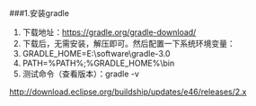 ###1.安装gradle
1. 下载地址：https://gradle.org/gradle-download/
2. 下载后，无需安装，解压即可。然后配置一下系统环境变量：
3. GRADLE_HOME=E:\software\gradle-3.0
4. PATH=%PATH%;%GRADLE_HOME%\bin
5. 测试命令（查看版本）：gradle -v

http://download.eclipse.org/buildship/updates/e46/releases/2.x